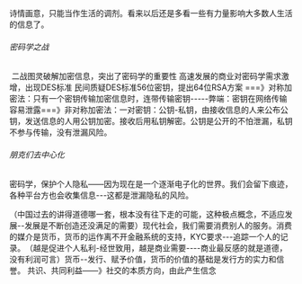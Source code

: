 诗情画意，只能当作生活的调剂。看来以后还是多看一些有力量影响大多数人生活的信息了。

###### 密码学之战

​		二战图灵破解加密信息，突出了密码学的重要性
​		高速发展的商业对密码学需求激增，出现DES标准
​		民间质疑DES标准56位密钥，提出64位RSA方案
​		===》对称加密法：只有一个密钥传输加密信息时，连带传输密钥-----弊端：密钥在网络传输容易泄露
​		===》非对称加密法：一对密钥：公钥-私钥，由接收信息的人来公布公钥，发送信息的人用公钥加密。接收后用私钥解密。公钥是公开的不怕泄漏，私钥不参与传输，没有泄漏风险。



###### 朋克们去中心化

​		密码学，保护个人隐私——因为现在是一个逐渐电子化的世界。我们会留下痕迹，各种平台方也会收集信息---这都是泄漏隐私的风险。

​		（中国过去的讲得道德哪一套，根本没有往下走的可能，这种极点概念，不适应发展--发展是不断创造还没满足的需要）
​		现代社会，我们需要消费别人的服务。消费的媒介是货币，货币的运作离不开金融系统的支持，KYC要求---追踪一个人的记录。
​		（越是促进个人私利-经世致用，越是商业需要----商业最反感的就是道德，没有利润可言）
​		货币--发行、赋予价值，货币的价值的基础是发行方的实力和信誉。
​		共识、共同利益——》社交的本质方向，由此产生信念